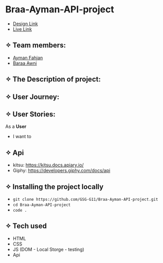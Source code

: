 # Braa-Ayman-API-project
- [Design Link](https://www.figma.com/file/e3Rn0mrn0s9qmgNs688mYx/Anime-Api?node-id=0%3A1)
- [Live Link](https://gsg-g11.github.io/Braa-Ayman-API-project/)

## ✧ Team members:
- [Ayman Fahjan](https://github.com/AFahgan)
- [Baraa Awni](https://github.com/braaAwni)



## ✧ The Description of project:

## ✧ User Journey:


## ✧ User Stories:
As a **User**

* I want to 

## ✧ Api
* kitsu: https://kitsu.docs.apiary.io/
* Giphy: https://developers.giphy.com/docs/api

## ✧ Installing the project locally
- `git clone https://github.com/GSG-G11/Braa-Ayman-API-project.git`
- `cd Braa-Ayman-API-project`
- `code .`

## ✧ Tech used
- HTML 
- CSS 
- JS (DOM - Local Storge - testing)
- Api
